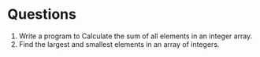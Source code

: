 # Questions 
1. Write a program to Calculate the sum of all elements in an integer array.
2. Find the largest and smallest elements in an array of integers.